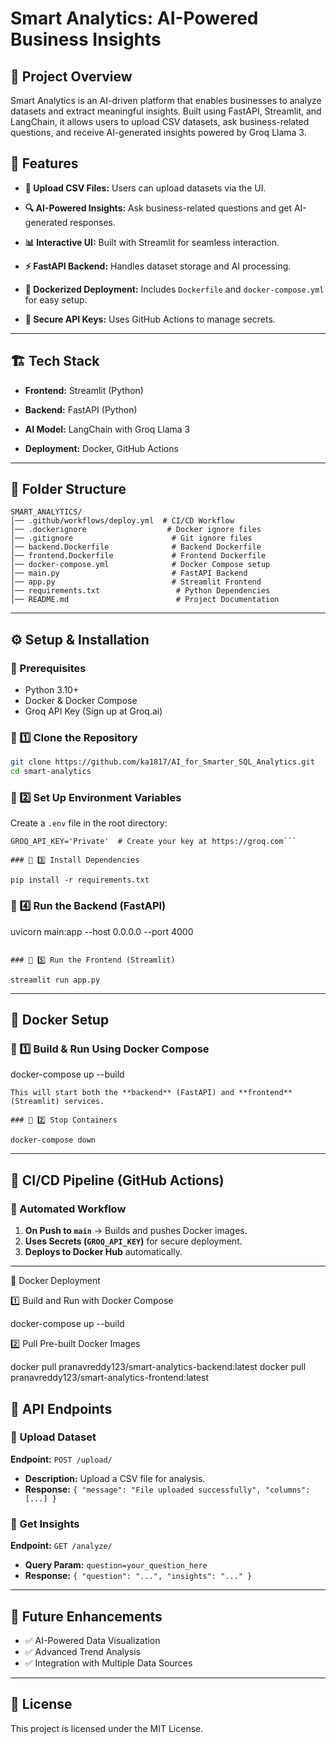 # Smart Analytics: AI-Powered Business Insights

## 📌 Project Overview
Smart Analytics is an AI-driven platform that enables businesses to analyze datasets and extract meaningful insights. Built using FastAPI, Streamlit, and LangChain, it allows users to upload CSV datasets, ask business-related questions, and receive AI-generated insights powered by Groq Llama 3.

## 🚀 Features
- **📂 Upload CSV Files:** Users can upload datasets via the UI.

- **🔍 AI-Powered Insights:** Ask business-related questions and get AI-generated responses.

- **📊 Interactive UI:** Built with Streamlit for seamless interaction.

- **⚡ FastAPI Backend:** Handles dataset storage and AI processing.

- **🐳 Dockerized Deployment:** Includes `Dockerfile` and `docker-compose.yml` for easy setup.

- **🔐 Secure API Keys:** Uses GitHub Actions to manage secrets.

---

## 🏗️ Tech Stack

- **Frontend:** Streamlit (Python)

- **Backend:** FastAPI (Python)

- **AI Model:** LangChain with Groq Llama 3

- **Deployment:** Docker, GitHub Actions

---

## 📂 Folder Structure
```
SMART_ANALYTICS/
│── .github/workflows/deploy.yml  # CI/CD Workflow
│── .dockerignore                  # Docker ignore files
│── .gitignore                      # Git ignore files
│── backend.Dockerfile              # Backend Dockerfile
│── frontend.Dockerfile             # Frontend Dockerfile
│── docker-compose.yml              # Docker Compose setup
│── main.py                         # FastAPI Backend
│── app.py                          # Streamlit Frontend
│── requirements.txt                 # Python Dependencies
│── README.md                        # Project Documentation
```

---

## ⚙️ Setup & Installation
### 🔹 Prerequisites
- Python 3.10+
- Docker & Docker Compose
- Groq API Key (Sign up at Groq.ai)

### 🔹 1️⃣ Clone the Repository
```bash
git clone https://github.com/ka1817/AI_for_Smarter_SQL_Analytics.git
cd smart-analytics
```

### 🔹 2️⃣ Set Up Environment Variables
Create a `.env` file in the root directory:
```
GROQ_API_KEY='Private'  # Create your key at https://groq.com```

### 🔹 3️⃣ Install Dependencies

pip install -r requirements.txt
```

### 🔹 4️⃣ Run the Backend (FastAPI)

uvicorn main:app --host 0.0.0.0 --port 4000
```

### 🔹 5️⃣ Run the Frontend (Streamlit)

streamlit run app.py
```

---

## 🐳 Docker Setup

### 🔹 1️⃣ Build & Run Using Docker Compose

docker-compose up --build
```
This will start both the **backend** (FastAPI) and **frontend** (Streamlit) services.

### 🔹 2️⃣ Stop Containers

docker-compose down
```

---

## 🔄 CI/CD Pipeline (GitHub Actions)

### 🔹 Automated Workflow
1. **On Push to `main`** → Builds and pushes Docker images.
2. **Uses Secrets (`GROQ_API_KEY`)** for secure deployment.
3. **Deploys to Docker Hub** automatically.

---

🐳 Docker Deployment

1️⃣ Build and Run with Docker Compose 

docker-compose up --build

2️⃣ Pull Pre-built Docker Images

docker pull pranavreddy123/smart-analytics-backend:latest
docker pull pranavreddy123/smart-analytics-frontend:latest


## 🎯 API Endpoints

### 🔹 Upload Dataset
**Endpoint:** `POST /upload/`
- **Description:** Upload a CSV file for analysis.
- **Response:** `{ "message": "File uploaded successfully", "columns": [...] }`

### 🔹 Get Insights

**Endpoint:** `GET /analyze/`
- **Query Param:** `question=your_question_here`
- **Response:** `{ "question": "...", "insights": "..." }`

---

## 📢 Future Enhancements

- ✅ AI-Powered Data Visualization
- ✅ Advanced Trend Analysis
- ✅ Integration with Multiple Data Sources

---
## 📜 License
This project is licensed under the MIT License.

